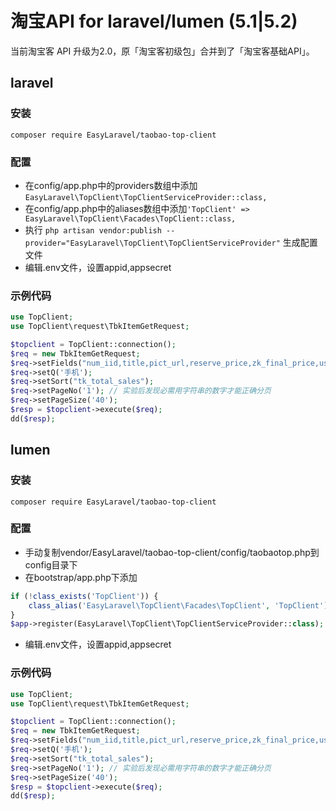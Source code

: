 # 淘宝API for laravel/lumen (5.1|5.2)

当前淘宝客 API 升级为2.0，原「淘宝客初级包」合并到了「淘宝客基础API」。

## laravel
### 安装
`composer require EasyLaravel/taobao-top-client`
### 配置
* 在config/app.php中的providers数组中添加`EasyLaravel\TopClient\TopClientServiceProvider::class,`
* 在config/app.php中的aliases数组中添加`'TopClient' => EasyLaravel\TopClient\Facades\TopClient::class,`
* 执行 `php artisan vendor:publish --provider="EasyLaravel\TopClient\TopClientServiceProvider"` 生成配置文件
* 编辑.env文件，设置appid,appsecret
### 示例代码
```php
use TopClient;
use TopClient\request\TbkItemGetRequest;

$topclient = TopClient::connection();
$req = new TbkItemGetRequest;
$req->setFields("num_iid,title,pict_url,reserve_price,zk_final_price,user_type,provcity,item_url");
$req->setQ('手机');
$req->setSort("tk_total_sales");
$req->setPageNo('1'); // 实验后发现必需用字符串的数字才能正确分页
$req->setPageSize('40');
$resp = $topclient->execute($req);
dd($resp);
```

## lumen
### 安装
`composer require EasyLaravel/taobao-top-client`

### 配置
* 手动复制vendor/EasyLaravel/taobao-top-client/config/taobaotop.php到config目录下
* 在bootstrap/app.php下添加
```php
if (!class_exists('TopClient')) {
    class_alias('EasyLaravel\TopClient\Facades\TopClient', 'TopClient');
}
$app->register(EasyLaravel\TopClient\TopClientServiceProvider::class);
```
* 编辑.env文件，设置appid,appsecret

### 示例代码
```php
use TopClient;
use TopClient\request\TbkItemGetRequest;

$topclient = TopClient::connection();
$req = new TbkItemGetRequest;
$req->setFields("num_iid,title,pict_url,reserve_price,zk_final_price,user_type,provcity,item_url");
$req->setQ('手机');
$req->setSort("tk_total_sales");
$req->setPageNo('1'); // 实验后发现必需用字符串的数字才能正确分页
$req->setPageSize('40');
$resp = $topclient->execute($req);
dd($resp);
```
